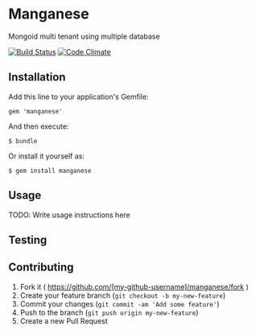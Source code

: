 # Manganese

Mongoid multi tenant using multiple database

[![Build Status](https://travis-ci.org/marcosanson/manganese.svg?branch=master)](https://travis-ci.org/marcosanson/manganese)
[![Code Climate](https://codeclimate.com/github/marcosanson/manganese.png)](https://codeclimate.com/github/marcosanson/manganese)

## Installation

Add this line to your application's Gemfile:

    gem 'manganese'

And then execute:

    $ bundle

Or install it yourself as:

    $ gem install manganese

## Usage

TODO: Write usage instructions here

## Testing

## Contributing

1. Fork it ( https://github.com/[my-github-username]/manganese/fork )
2. Create your feature branch (`git checkout -b my-new-feature`)
3. Commit your changes (`git commit -am 'Add some feature'`)
4. Push to the branch (`git push origin my-new-feature`)
5. Create a new Pull Request
